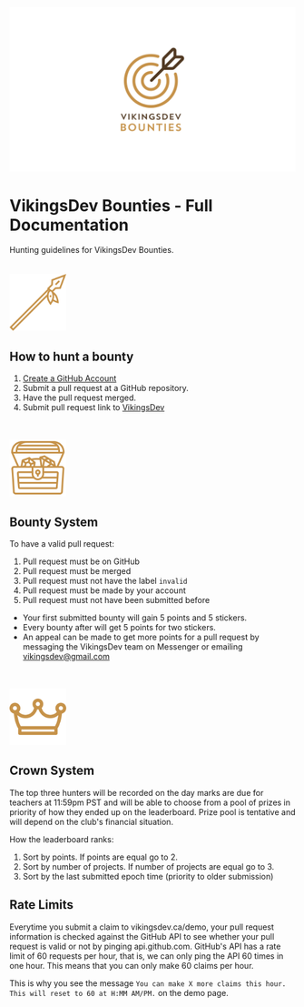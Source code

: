 <a href="https://vikingsdev.ca/bounties">![](bounties-bg.png)</a>
# VikingsDev Bounties - Full Documentation
Hunting guidelines for VikingsDev Bounties.
<br><br><br>
<img src="003-spear.svg" width="100px"/>

## How to hunt a bounty
1. [Create a GitHub Account](https://github.com/join)
2. Submit a pull request at a GitHub repository.
3. Have the pull request merged.
4. Submit pull request link to [VikingsDev](https://vikingsdev.ca/demo)
<br><br><br>
<img src="004-treasure.svg" width="100px"/>

## Bounty System

To have a valid pull request:
1. Pull request must be on GitHub
2. Pull request must be merged
3. Pull request must not have the label `invalid`
4. Pull request must be made by your account
5. Pull request must not have been submitted before

- Your first submitted bounty will gain 5 points and 5 stickers.
- Every bounty after will get 5 points for two stickers.
- An appeal can be made to get more points for a pull request by messaging the VikingsDev 
team on Messenger or emailing vikingsdev@gmail.com
<br><br><br>
<img src="crown.svg" width="100px"/>

## Crown System

The top three hunters will be recorded on the day marks are due for teachers at 11:59pm PST and will be able to choose from a 
pool of prizes in priority of how they ended up on the leaderboard. Prize pool is tentative and will depend on the club's financial situation.

How the leaderboard ranks:
  1. Sort by points. If points are equal go to 2.
  2. Sort by number of projects. If number of projects are equal go to 3.
  3. Sort by the last submitted epoch time (priority to older submission)

## Rate Limits

Everytime you submit a claim to vikingsdev.ca/demo, your pull request information is checked against the GitHub API to see whether your pull request is valid or not by pinging api.github.com. GitHub's API has a rate limit of 60 requests per hour, that is, we can only ping the API 60 times in one hour. This means that you can only make 60 claims per hour.

This is why you see the message `You can make X more claims this hour. This will reset to 60 at H:MM AM/PM.` on the demo page. 
